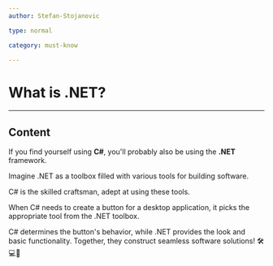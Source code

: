 ```yaml
---
author: Stefan-Stojanovic

type: normal

category: must-know

---
```


# What is .NET?

---

## Content

If you find yourself using **C#**, you'll probably also be using the **.NET** framework.

Imagine .NET as a toolbox filled with various tools for building software. 

C# is the skilled craftsman, adept at using these tools. 

When C# needs to create a button for a desktop application, it picks the appropriate tool from the .NET toolbox. 

C# determines the button's behavior, while .NET provides the look and basic functionality. Together, they construct seamless software solutions! 🛠️💻🎉

